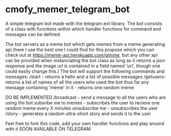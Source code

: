 # cmofy_memer_telegram_bot
A simple telegram bot made with the telegram.ext library.
The bot consists of a class with functions within which handler functions for command and messages can be defined.

The bot servers as a meme bot which gets memes from a meme generating api (here I use the best one I could find for this prupose which you can check out at https://meme-api.herokuapp.com/gimme,
but any other api can be provided when instanciating the bot class as long as it returns a json response and the image url is contained in a field named 'url', though one could easily change this.)
The bot will support the following commands and messages:
/start - returns a hello and a list of possible messages
/getusers- returns a list of names of all the users who used the bot thus far
any message containing 'meme' in it - returns one random meme

DO BE IMPLEMENTED
/broadcast <MESSAGE> - send a message to all the users who are using the bot
subsribe me to memes <MINUTES> - subscribes the user to recieve one random meme every X minutes
unsubscribe me - unsubscribes the user
/story - generates a random ultra-short story and sends it to the user
  
Feel free to fork this code, add your own handler functions and play around with it
SOON AVAILABLE ON TELEGRAM
